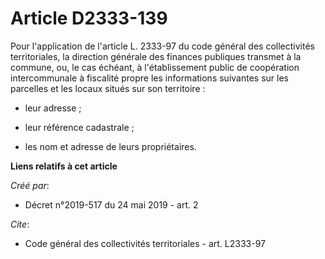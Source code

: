 # Article D2333-139

Pour l'application de l'article L. 2333-97 du code général des collectivités territoriales, la direction générale des
finances publiques transmet à la commune, ou, le cas échéant, à l'établissement public de coopération intercommunale à
fiscalité propre les informations suivantes sur les parcelles et les locaux situés sur son territoire :

- leur adresse ;

- leur référence cadastrale ;

- les nom et adresse de leurs propriétaires.

**Liens relatifs à cet article**

_Créé par_:

  - Décret n°2019-517 du 24 mai 2019 - art. 2

_Cite_:

  - Code général des collectivités territoriales - art. L2333-97
